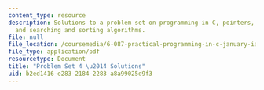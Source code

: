 ```yaml
---
content_type: resource
description: Solutions to a problem set on programming in C, pointers, arrays, strings,
  and searching and sorting algorithms.
file: null
file_location: /coursemedia/6-087-practical-programming-in-c-january-iap-2010/b2ed1416e28321842283a8a99025d9f3_MIT6_087IAP10_assn04_sol.pdf
file_type: application/pdf
resourcetype: Document
title: "Problem Set 4 \u2014 Solutions"
uid: b2ed1416-e283-2184-2283-a8a99025d9f3
---
```

